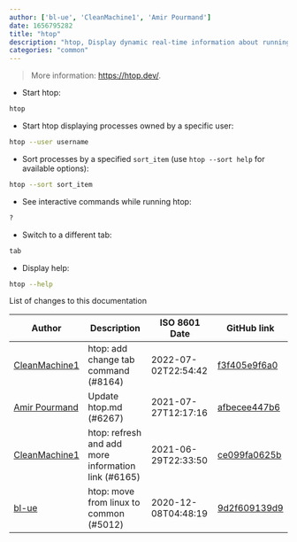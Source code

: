 ```yaml
---
author: ['bl-ue', 'CleanMachine1', 'Amir Pourmand']
date: 1656795282
title: "htop"
description: "htop, Display dynamic real-time information about running processes. An enhanced version of `top`."
categories: "common"
---
```

> More information: <https://htop.dev/>.

- Start htop:

```bash
htop
```

- Start htop displaying processes owned by a specific user:

```bash
htop --user username
```

- Sort processes by a specified `sort_item` (use `htop --sort help` for available options):

```bash
htop --sort sort_item
```

- See interactive commands while running htop:

```bash
?
```

- Switch to a different tab:

```bash
tab
```

- Display help:

```bash
htop --help
```
List of changes to this documentation


Author | Description | ISO 8601 Date | GitHub link
------|-----|-----|-----
[CleanMachine1](mailto:78213164+CleanMachine1@users.noreply.github.com) | htop: add change tab command (#8164) | 2022-07-02T22:54:42 | [f3f405e9f6a0](https://github.com/tldr-pages/tldr/commit/f3f405e9f6a0f738e54ddd1aa5db14af9bb4daad)
[Amir Pourmand](mailto:pourmand1376@gmail.com) | Update htop.md (#6267) | 2021-07-27T12:17:16 | [afbecee447b6](https://github.com/tldr-pages/tldr/commit/afbecee447b6cf89b76c73abcc0c39f4dcd0e8bd)
[CleanMachine1](mailto:78213164+CleanMachine1@users.noreply.github.com) | htop: refresh and add more information link (#6165) | 2021-06-29T22:33:50 | [ce099fa0625b](https://github.com/tldr-pages/tldr/commit/ce099fa0625be4142b79b85e2494094f6cd86b11)
[bl-ue](mailto:54780737+bl-ue@users.noreply.github.com) | htop: move from linux to common (#5012) | 2020-12-08T04:48:19 | [9d2f609139d9](https://github.com/tldr-pages/tldr/commit/9d2f609139d9168e7a4d95c9cc42c7ce097601c8)

